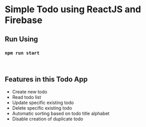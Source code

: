 # Simple Todo using ReactJS and Firebase

## Run Using

### `npm run start`

<br/>

## Features in this Todo App

- Create new todo
- Read todo list
- Update specific existing todo
- Delete specific existing todo
- Automatic sorting based on todo title alphabet
- Disable creation of duplicate todo
